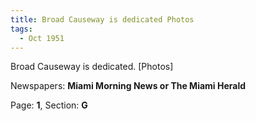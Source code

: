 ```yaml
---  
title: Broad Causeway is dedicated Photos  
tags:  
  - Oct 1951  
---  
```

  
Broad Causeway is dedicated. [Photos]  
  
Newspapers: **Miami Morning News or The Miami Herald**  
  
Page: **1**, Section: **G** 
